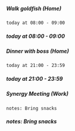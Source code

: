 #####  Walk goldfish (Home) #####
    today at 08:00 - 09:00
#####     today at 08:00 - 09:00 #####
#####  Dinner with boss (Home) #####
    today at 21:00 - 23:59
#####     today at 21:00 - 23:59 #####
#####  Synergy Meeting (Work) #####
    notes: Bring snacks
#####     notes: Bring snacks #####
